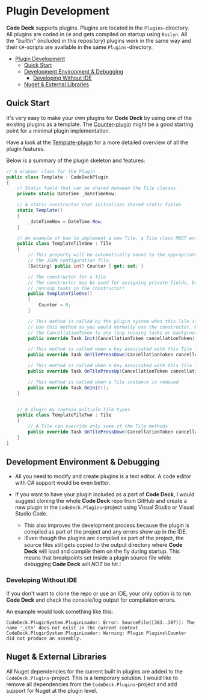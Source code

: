 # Plugin Development

**Code Deck** supports plugins. Plugins are located in the `Plugins`-directory. All plugins are coded in `C#` and gets compiled on startup using `Roslyn`. All the *"builtin"* (included in this repository) plugins work in the same way and their `C#`-scripts are available in the same `Plugins`-directory.

- [Plugin Development](#plugin-development)
  - [Quick Start](#quick-start)
  - [Development Environment \& Debugging](#development-environment--debugging)
    - [Developing Without IDE](#developing-without-ide)
  - [Nuget \& External Libraries](#nuget--external-libraries)


## Quick Start
It's very easy to make your own plugins for **Code Deck** by using one of the existing plugins as a template. The [Counter-plugin](Counter/Counter.cs) might be a good starting point for a minimal plugin implementation.

Have a look at the [Template-plugin](Template/Template.cs) for a more detailed overview of all the plugin features.

Below is a summary of the plugin skeleton and features:

```csharp
// A wrapper class for the Plugin
public class Template : CodeDeckPlugin
{
    // Static field that can be shared between the Tile classes
    private static DateTime _dateTimeNow;

    // A static constructor that initializes shared static fields
    static Template()
    {
        _dateTimeNow = DateTime.Now;
    }

    // An example of how to implement a new Tile, a Tile class MUST extend the Tile class
    public class TemplateTileOne : Tile
    {
        // This property will be automatically bound to the appropriate setting from
        // the JSON configuration file.
        [Setting] public int? Counter { get; set; }

        // The constructor for a Tile
        // The constructor may be used for assigning private fields, but DO NOT start long
        // running tasks in the constructor!
        public TemplateTileOne()
        {
            Counter = 0;
        }

        // This method is called by the plugin system when this Tile is instantiated.
        // Use this method as you would normally use the constructor. Make sure to forward
        // the CancellationToken to any long running tasks or background tasks.
        public override Task Init(CancellationToken cancellationToken);

        // This method is called when a key associated with this Tile is pressed
        public override Task OnTilePressDown(CancellationToken cancellationToken);

        // This method is called when a key associated with this Tile is released
        public override Task OnTilePressUp(CancellationToken cancellationToken);

        // This method is called when a Tile instance is removed
        public override Task DeInit();
    }


    // A plugin my contain multiple Tile types
    public class TemplateTileTwo : Tile
    {
        // A Tile can override only some of the Tile methods
        public override Task OnTilePressDown(CancellationToken cancellationToken);
    }
}

```


## Development Environment & Debugging

- All you need to modify and create plugins is a text editor. A code editor with C# support would be even better.

- If you want to have your plugin included as a part of **Code Deck**, I would suggest cloning the whole **Code Deck** repo from GitHub and create a new plugin in the `CodeDeck.Plugins`-project using Visual Studio or Visual Studio Code.
  - This also improves the development process because the plugin is compiled as part of the project and any errors show up in the IDE.
  - ❕Even though the plugins are compiled as part of the project, the source files still gets copied to the output directory where **Code Deck** will load and compile them on the fly during startup. This means that breakpoints set inside a plugin source file while debugging **Code Deck** will *NOT* be hit.❕


### Developing Without IDE

If you don't want to clone the repo or use an IDE, your only option is to run **Code Deck** and check the console/log output for compilation errors.

An example would look something like this:
```log
CodeDeck.PluginSystem.PluginLoader: Error: SourceFile([383..387)): The name '_ctn' does not exist in the current context
CodeDeck.PluginSystem.PluginLoader: Warning: Plugin Plugins\Counter did not produce an assembly.
```


## Nuget & External Libraries
All Nuget dependencies for the current built in plugins are added to the `CodeDeck.Plugins`-project. This is a temporary solution. I would like to remove all dependencies from the `CodeDeck.Plugins`-project and add support for Nuget at the plugin level.
